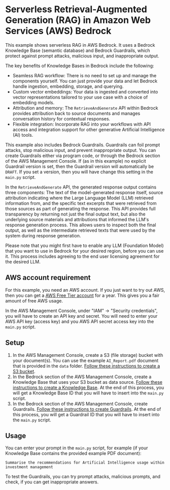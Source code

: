 # Serverless Retrieval-Augmented Generation (RAG) in Amazon Web Services (AWS) Bedrock

This example shows serverless RAG in AWS Bedrock. It uses a Bedrock Knowledge Base (semantic database) and Bedrock Guardrails, which protect against prompt attacks, malicious input, and inappropriate output.

The key benefits of Knowledge Bases in Bedrock include the following:

- Seamless RAG workflow: There is no need to set up and manage the components yourself. You can just provide your data and let Bedrock handle ingestion, embedding, storage, and querying.
- Custom vector embeddings: Your data is ingested and converted into vector representations tailored to your use case with a choice of embedding models.
- Attribution and memory: The `RetrieveAndGenerate` API within Bedrock provides attribution back to source documents and manages conversation history for contextual responses.
- Flexible integration: Incorporate RAG into your workflows with API access and integration support for other generative Artificial Intelligence (AI) tools.

This example also includes Bedrock Guardrails. Guardrails can foil prompt attacks, stop malicious input, and prevent inappropriate output. You can create Guardrails either via program code, or through the Bedrock section of the AWS Management Console. If (as in this example) no explicit Guardrail version is set, then the Guardrail version will automatically be `DRAFT`. If you set a version, then you will have change this setting in the `main.py` script.

In the `RetrieveAndGenerate` API, the generated response output contains three components: The text of the model-generated response itself, source attribution indicating where the Large Language Model (LLM) retrieved information from, and the specific text excerpts that were retrieved from those sources as part of generating the response. This API provides full transparency by returning not just the final output text, but also the underlying source materials and attributions that informed the LLM's response generation process. This allows users to inspect both the final output, as well as the intermediate retrieved texts that were used by the system during response generation.

Please note that you might first have to enable any LLM (Foundation Model) that you want to use in Bedrock for your desired region, before you can use it. This process includes agreeing to the end user licensing agreement for the desired LLM.

## AWS account requirement

For this example, you need an AWS account. If you just want to try out AWS, then you can get a [AWS Free Tier account](https://aws.amazon.com/free/) for a year. This gives you a fair amount of free AWS usage.

In the AWS Management Console, under "IAM" -> "Security credentials", you will have to create an API key and secret. You will need to enter your AWS API key (access key) and you AWS API secret access key into the `main.py` script.

## Setup

1. In the AWS Management Console, create a S3 (file storage) bucket with your document(s). You can use the example `AI_Report.pdf` document that is provided in the `data` folder. [Follow these instructions to create a S3 bucket](https://docs.aws.amazon.com/AmazonS3/latest/userguide/create-bucket-overview.html).
2. In the Bedrock section of the AWS Management Console, create a Knowledge Base that uses your S3 bucket as data source. [Follow these instructions to create a Knowledge Base](https://docs.aws.amazon.com/bedrock/latest/userguide/knowledge-base-create.html). At the end of this process, you will get a Knowledge Base ID that you will have to insert into the `main.py` script.
3. In the Bedrock section of the AWS Management Console, create Guardrails. [Follow these instructions to create Guardrails](https://docs.aws.amazon.com/bedrock/latest/userguide/guardrails-create.html). At the end of this process, you will get a Guardrail ID that you will have to insert into the `main.py` script.

## Usage

You can enter your prompt in the `main.py` script, for example (if your Knowledge Base contains the provided example PDF document):

```
Summarise the recommendations for Artificial Intelligence usage within investment management
```

To test the Guardrails, you can try prompt attacks, malicious prompts, and check, if you can get inappropriate answers.
